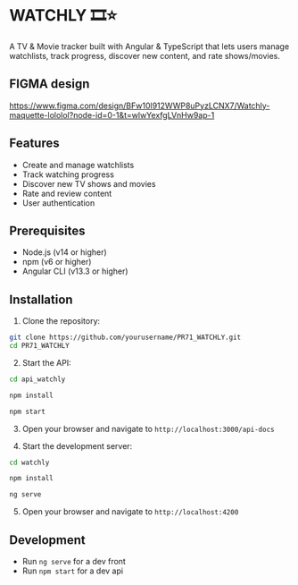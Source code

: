 # WATCHLY 🎞️⭐

A TV & Movie tracker built with Angular & TypeScript that lets users manage watchlists, track progress, discover new content, and rate shows/movies.

## FIGMA design

https://www.figma.com/design/BFw10l912WWP8uPyzLCNX7/Watchly-maquette-lololol?node-id=0-1&t=wlwYexfgLVnHw9ap-1

## Features

- Create and manage watchlists
- Track watching progress
- Discover new TV shows and movies
- Rate and review content
- User authentication

## Prerequisites

- Node.js (v14 or higher)
- npm (v6 or higher)
- Angular CLI (v13.3 or higher)

## Installation

1. Clone the repository:
```bash
git clone https://github.com/yourusername/PR71_WATCHLY.git
cd PR71_WATCHLY
```

2. Start the API:
```bash
cd api_watchly
```
```bash
npm install
```
```bash
npm start
```
3. Open your browser and navigate to `http://localhost:3000/api-docs`

4. Start the development server:
```bash
cd watchly
```
```bash
npm install
```
```bash
ng serve
```

5. Open your browser and navigate to `http://localhost:4200`

## Development

- Run `ng serve` for a dev front
- Run `npm start` for a dev api

